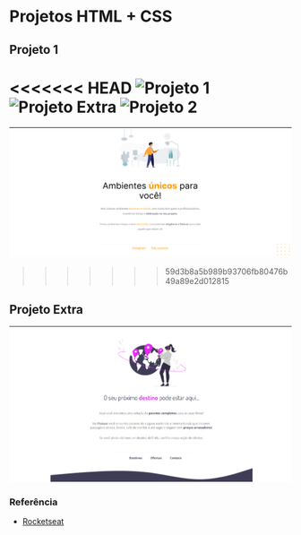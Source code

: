 # Projetos HTML + CSS

## Projeto 1

<<<<<<< HEAD
![Projeto 1](./img-readme/projeto-1)
![Projeto Extra](./img-readme/projeto-extra)
![Projeto 2](./img-readme/projeto-2)
=======
![Projeto 1](img-readme/projeto-1.png)
>>>>>>> 59d3b8a5b989b93706fb80476b49a89e2d012815

## Projeto Extra

![Projeto Extra](img-readme/projeto-extra.png)

### Referência

 - [Rocketseat](https://www.rocketseat.com.br)
